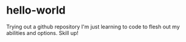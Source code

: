 # hello-world
Trying out a github repository
I'm just learning to code to flesh out my abilities and options. Skill up!
